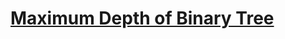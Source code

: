 # [Maximum Depth of Binary Tree](https://leetcode.com/problems/maximum-depth-of-binary-tree/description/)
